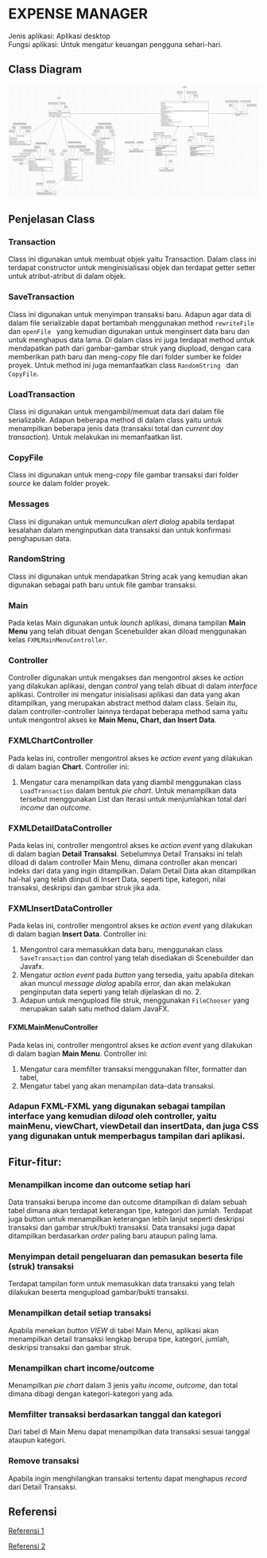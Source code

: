 # EXPENSE MANAGER 
  Jenis aplikasi: Aplikasi desktop <br>
  Fungsi aplikasi: Untuk mengatur keuangan pengguna sehari-hari. 
  
## Class Diagram 
![class diagram](https://github.com/dydyandra/TugasKelompokPBO/blob/master/Final%20Project/doc/FP_PBO.jpg)
 
## Penjelasan Class
### Transaction
  Class ini digunakan untuk membuat objek yaitu Transaction. Dalam class ini terdapat constructor untuk menginisialisasi objek dan terdapat getter setter untuk atribut-atribut di dalam objek. 
  
### SaveTransaction
  Class ini digunakan untuk menyimpan transaksi baru. Adapun agar data di dalam file serializable dapat bertambah menggunakan method ``rewriteFile`` dan ``openFile `` yang kemudian digunakan untuk menginsert data baru dan untuk menghapus data lama.
  Di dalam class ini juga terdapat method untuk mendapatkan path dari gambar-gambar struk yang diupload, dengan cara memberikan path baru dan meng-*copy* file dari folder sumber ke folder proyek. Untuk method ini juga memanfaatkan class ``RandomString `` dan ``CopyFile``. 
  
### LoadTransaction
  Class ini digunakan untuk mengambil/memuat data dari dalam file serializable. Adapun beberapa method di dalam class yaitu untuk menampilkan beberapa jenis data (transaksi total dan *current day transaction*). Untuk melakukan ini memanfaatkan list. 

### CopyFile
  Class ini digunakan untuk meng-*copy* file gambar transaksi dari folder *source* ke dalam folder proyek.
  
### Messages
  Class ini digunakan untuk memunculkan *alert dialog* apabila terdapat kesalahan dalam menginputkan data transaksi dan untuk konfirmasi penghapusan data. 

### RandomString
  Class ini digunakan untuk mendapatkan String acak yang kemudian akan digunakan sebagai path baru untuk file gambar transaksi. 
  
### Main
  Pada kelas Main digunakan untuk *launch* aplikasi, dimana tampilan **Main Menu** yang telah dibuat dengan Scenebuilder akan diload menggunakan kelas ``FXMLMainMenuController``. 
  
### Controller
  Controller digunakan untuk mengakses dan mengontrol akses ke *action* yang dilakukan aplikasi, dengan *control* yang telah dibuat di dalam *interface* aplikasi. 
    Controller ini mengatur inisialisasi aplikasi dan data yang akan ditampilkan, yang merupakan abstract method dalam class. Selain itu, dalam controller-controller lainnya terdapat beberapa method sama yaitu untuk mengontrol akses ke **Main Menu, Chart, dan Insert Data**. 
    
### FXMLChartController
Pada kelas ini, controller mengontrol akses ke *action event* yang dilakukan di dalam bagian **Chart**.
  Controller ini:
  1. Mengatur cara menampilkan data yang diambil menggunakan class ``LoadTransaction`` dalam bentuk *pie chart*. Untuk menampilkan data tersebut menggunakan List dan iterasi untuk menjumlahkan total dari *income* dan *outcome*. 
  
### FXMLDetailDataController
  Pada kelas ini, controller mengontrol akses ke *action event* yang dilakukan di dalam bagian **Detail Transaksi**. Sebelumnya Detail Transaksi ini telah diload di dalam controller Main Menu, dimana controller akan mencari indeks dari data yang ingin ditampilkan. 
  Dalam Detail Data akan ditampilkan hal-hal yang telah diinput di Insert Data, seperti tipe, kategori, nilai transaksi, deskripsi dan gambar struk jika ada. 
  
### FXMLInsertDataController
  Pada kelas ini, controller mengontrol akses ke *action event* yang dilakukan di dalam bagian **Insert Data**. 
  Controller ini:
  1. Mengontrol cara memasukkan data baru, menggunakan class ``SaveTransaction`` dan control yang telah disediakan di Scenebuilder dan Javafx. 
  2. Mengatur *action event* pada *button* yang tersedia, yaitu apabila ditekan akan muncul *message dialog* apabila error, dan akan melakukan penginputan data seperti yang telah dijelaskan di no. 2. 
  3. Adapun untuk mengupload file struk, menggunakan ``FileChooser`` yang merupakan salah satu method dalam JavaFX. 
  
#### FXMLMainMenuController
  Pada kelas ini, controller mengontrol akses ke *action event* yang dilakukan di dalam bagian **Main Menu**. 
  Controller ini:
  1. Mengatur cara memfilter transaksi menggunakan filter, formatter dan tabel, 
  2. Mengatur tabel yang akan menampilan data-data transaksi. 
  

### Adapun FXML-FXML yang digunakan sebagai tampilan interface yang kemudian di*load* oleh controller, yaitu mainMenu, viewChart, viewDetail dan insertData, dan juga CSS yang digunakan untuk memperbagus tampilan dari aplikasi. 

## Fitur-fitur: 
### Menampilkan income dan outcome setiap hari<br>
   Data transaksi berupa income dan outcome ditampilkan di dalam sebuah tabel dimana akan terdapat keterangan tipe, kategori dan jumlah. Terdapat juga button untuk menampilkan keterangan lebih lanjut seperti deskripsi transaksi dan gambar struk/bukti transaksi. Data transaksi juga dapat ditampilkan berdasarkan *order* paling baru ataupun paling lama.
   
### Menyimpan detail pengeluaran dan pemasukan beserta file (struk) transaksi<br>
   Terdapat tampilan form untuk memasukkan data transaksi yang telah dilakukan beserta mengupload gambar/bukti transaksi. 
   
### Menampilkan detail setiap transaksi<br>
   Apabila menekan *button VIEW* di tabel Main Menu, aplikasi akan menampilkan detail transaksi lengkap berupa tipe, kategori, jumlah, deskripsi transaksi dan gambar struk. 
   
### Menampilkan chart income/outcome<br>
   Menampilkan *pie chart* dalam 3 jenis yaitu *income*, *outcome*, dan total dimana dibagi dengan kategori-kategori yang ada. 
   
### Memfilter transaksi berdasarkan tanggal dan kategori<br>
   Dari tabel di Main Menu dapat menampilkan data transaksi sesuai tanggal ataupun kategori. 
   
### Remove transaksi<br>
   Apabila ingin menghilangkan transaksi tertentu dapat menghapus *record* dari Detail Transaksi. 


## Referensi
[Referensi 1](https://www.youtube.com/watch?v=Dq9Z_JObYKk)

[Referensi 2](https://t.co/pHaZxoufFL?amp=1)
